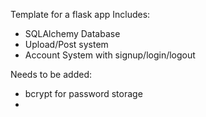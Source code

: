 Template for a flask app
Includes:

- SQLAlchemy Database
- Upload/Post system
- Account System with signup/login/logout

Needs to be added:

- bcrypt for password storage
-
